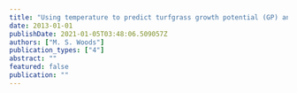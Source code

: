 ```yaml
---
title: "Using temperature to predict turfgrass growth potential (GP) and to estimate turfgrass nitrogen use"
date: 2013-01-01
publishDate: 2021-01-05T03:48:06.509057Z
authors: ["M. S. Woods"]
publication_types: ["4"]
abstract: ""
featured: false
publication: ""
---
```


